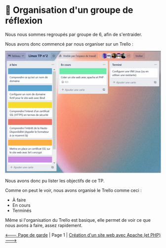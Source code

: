 # :handshake: Organisation d'un groupe de réflexion

Nous nous sommes regroupés par groupe de 6, afin de s'entraider.

Nous avons donc commencé par nous organiser sur un Trello :

![trello](./img/trello.jpg)

Nous avons donc pu lister les objectifs de ce TP. 

Comme on peut le voir, nous avons organisé le Trello comme ceci :

- À faire
- En cours
- Terminés

Même si l'organisation du Trello est basique, elle permet de voir ce que nous avons à faire, assez rapidement.

[<--- Page de garde](./main_page.md) | Page 1 | [Création d'un site web avec Apache (et PHP) --->](./site-web.md)